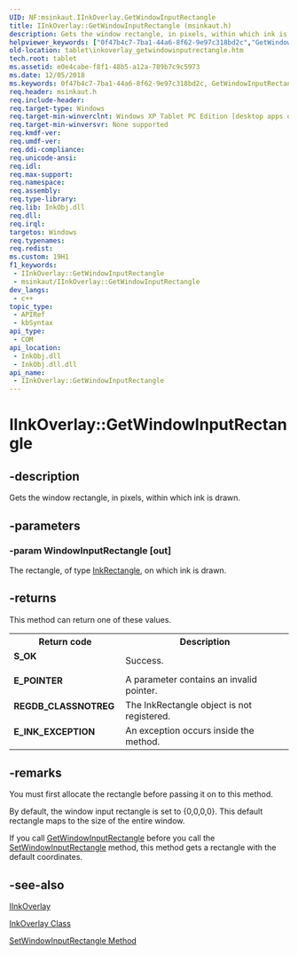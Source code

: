```yaml
---
UID: NF:msinkaut.IInkOverlay.GetWindowInputRectangle
title: IInkOverlay::GetWindowInputRectangle (msinkaut.h)
description: Gets the window rectangle, in pixels, within which ink is drawn.
helpviewer_keywords: ["0f47b4c7-7ba1-44a6-8f62-9e97c318bd2c","GetWindowInputRectangle","GetWindowInputRectangle method [Tablet PC]","GetWindowInputRectangle method [Tablet PC]","IInkOverlay interface","IInkOverlay","IInkOverlay interface [Tablet PC]","GetWindowInputRectangle method","IInkOverlay.GetWindowInputRectangle","IInkOverlay::GetWindowInputRectangle","msinkaut/IInkOverlay::GetWindowInputRectangle","tablet.inkoverlay_getwindowinputrectangle"]
old-location: tablet\inkoverlay_getwindowinputrectangle.htm
tech.root: tablet
ms.assetid: e0e4cabe-f8f1-48b5-a12a-789b7c9c5973
ms.date: 12/05/2018
ms.keywords: 0f47b4c7-7ba1-44a6-8f62-9e97c318bd2c, GetWindowInputRectangle, GetWindowInputRectangle method [Tablet PC], GetWindowInputRectangle method [Tablet PC],IInkOverlay interface, IInkOverlay, IInkOverlay interface [Tablet PC],GetWindowInputRectangle method, IInkOverlay.GetWindowInputRectangle, IInkOverlay::GetWindowInputRectangle, msinkaut/IInkOverlay::GetWindowInputRectangle, tablet.inkoverlay_getwindowinputrectangle
req.header: msinkaut.h
req.include-header: 
req.target-type: Windows
req.target-min-winverclnt: Windows XP Tablet PC Edition [desktop apps only]
req.target-min-winversvr: None supported
req.kmdf-ver: 
req.umdf-ver: 
req.ddi-compliance: 
req.unicode-ansi: 
req.idl: 
req.max-support: 
req.namespace: 
req.assembly: 
req.type-library: 
req.lib: InkObj.dll
req.dll: 
req.irql: 
targetos: Windows
req.typenames: 
req.redist: 
ms.custom: 19H1
f1_keywords:
 - IInkOverlay::GetWindowInputRectangle
 - msinkaut/IInkOverlay::GetWindowInputRectangle
dev_langs:
 - c++
topic_type:
 - APIRef
 - kbSyntax
api_type:
 - COM
api_location:
 - InkObj.dll
 - InkObj.dll.dll
api_name:
 - IInkOverlay::GetWindowInputRectangle
---
```


# IInkOverlay::GetWindowInputRectangle


## -description

Gets the window rectangle, in pixels, within which ink is drawn.

## -parameters

### -param WindowInputRectangle [out]

The rectangle, of type <a href="/windows/desktop/tablet/inkrectangle-class">InkRectangle</a>, on which ink is drawn.

## -returns

This method can return one of these values.

<table>
<tr>
<th>Return code</th>
<th>Description</th>
</tr>
<tr>
<td width="40%">
<dl>
<dt><b>S_OK</b></dt>
</dl>
</td>
<td width="60%">
Success.

</td>
</tr>
<tr>
<td width="40%">
<dl>
<dt><b>E_POINTER</b></dt>
</dl>
</td>
<td width="60%">
A parameter contains an invalid pointer.

</td>
</tr>
<tr>
<td width="40%">
<dl>
<dt><b>REGDB_CLASSNOTREG</b></dt>
</dl>
</td>
<td width="60%">
The InkRectangle object is not registered.

</td>
</tr>
<tr>
<td width="40%">
<dl>
<dt><b>E_INK_EXCEPTION</b></dt>
</dl>
</td>
<td width="60%">
An exception occurs inside the method.

</td>
</tr>
</table>

## -remarks

You must first allocate the rectangle before passing it on to this method.

By default, the window input rectangle is set to {0,0,0,0}. This default rectangle maps to the size of the entire window.

If you call <a href="/windows/desktop/api/msinkaut/nf-msinkaut-iinkcollector-getwindowinputrectangle">GetWindowInputRectangle</a> before you call the <a href="/windows/desktop/api/msinkaut/nf-msinkaut-iinkcollector-setwindowinputrectangle">SetWindowInputRectangle</a> method, this method gets a rectangle with the default coordinates.

## -see-also

<a href="https://msdn.microsoft.com/en-us/library/Mt846799(v=VS.85).aspx">IInkOverlay</a>



<a href="/windows/desktop/tablet/inkoverlay-class">InkOverlay Class</a>



<a href="/windows/desktop/api/msinkaut/nf-msinkaut-iinkcollector-setwindowinputrectangle">SetWindowInputRectangle Method</a>

